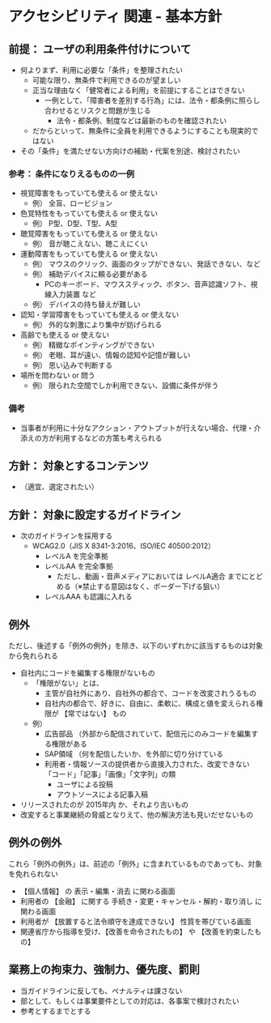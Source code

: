 # アクセシビリティ 関連 - 基本方針

## 前提： ユーザの利用条件付けについて

* 何よりまず、利用に必要な「条件」を整理されたい
  * 可能な限り、無条件で利用できるのが望ましい
  * 正当な理由なく「健常者による利用」を前提にすることはできない
    * 一例として、「障害者を差別する行為」には、法令・都条例に照らし合わせるとリスクと問題が生じる
      * 法令・都条例、制度などは最新のものを確認されたい
  * だからといって、無条件に全員を利用できるようにすることも現実的ではない
* その「条件」を満たせない方向けの補助・代案を別途、検討されたい


### 参考： 条件になりえるものの一例

* 視覚障害をもっていても使える or 使えない
  * 例） 全盲、ロービジョン
* 色覚特性をもっていても使える or 使えない
  * 例） P型、D型、T型、A型
* 聴覚障害をもっていても使える or 使えない
  * 例） 音が聴こえない、聴こえにくい
* 運動障害をもっていても使える or 使えない
  * 例） マウスのクリック、画面のタップができない、発話できない、など
  * 例） 補助デバイスに頼る必要がある
    * PCのキーボード、マウススティック、ボタン、音声認識ソフト、視線入力装置 など
  * 例） デバイスの持ち替えが難しい
* 認知・学習障害をもっていても使える or 使えない
  * 例） 外的な刺激により集中が妨げられる
* 高齢でも使える or 使えない
  * 例） 精緻なポインティングができない
  * 例） 老眼、耳が遠い、情報の認知や記憶が難しい
  * 例） 思い込みで判断する
* 場所を問わない or 問う
  * 例） 限られた空間でしか利用できない、設備に条件が伴う


### 備考

* 当事者が利用に十分なアクション・アウトプットが行えない場合、代理・介添えの方が利用するなどの方策も考えられる


## 方針： 対象とするコンテンツ

* （適宜、選定されたい）

## 方針： 対象に設定するガイドライン

* 次のガイドラインを採用する
  * WCAG2.0（JIS X 8341-3:2016、ISO/IEC 40500:2012）
    * レベルA を完全準拠
    * レベルAA を完全準拠
      * ただし、動画・音声メディアにおいては レベルA適合 までにとどめる（※禁止する意図はなく、ボーダー下げる狙い）
    * レベルAAA も認識に入れる

## 例外

ただし、後述する「例外の例外」を除き、以下のいずれかに該当するものは対象から免れられる

* 自社内にコードを編集する権限がないもの
  * 「権限がない」とは、
    * 主管が自社外にあり、自社外の都合で、コードを改変されうるもの
    * 自社内の都合で、好きに、自由に、柔軟に、構成と値を変えられる権限が 【常ではない】 もの
  * 例）
    * 広告部品 （外部から配信されていて、配信元にのみコードを編集する権限がある
    * SAP領域 （何を配信したいか、を外部に切り分けている
    * 利用者・情報ソースの提供者から直接入力された、改変できない「コード」「記事」「画像」「文字列」の類
      * ユーザによる投稿
      * アウトソースによる記事入稿
* リリースされたのが 2015年内 か、それより古いもの
* 改変すると事業継続の脅威となりえて、他の解決方法も見いだせないもの

## 例外の例外

これら「例外の例外」は、前述の「例外」に含まれているものであっても、対象を免れられない

* 【個人情報】 の 表示・編集・消去 に関わる画面
* 利用者の 【金融】 に関する 手続き・変更・キャンセル・解約・取り消し に関わる画面
* 利用者が 【放置すると法令順守を達成できない】 性質を帯びている画面
* 関連省庁から指導を受け、【改善を命令されたもの】 や 【改善を約束したもの】

## 業務上の拘束力、強制力、優先度、罰則

* 当ガイドラインに反しても、ペナルティは課さない
* 部として、もしくは事業要件としての対応は、各事案で検討されたい
* 参考とするまでとする

